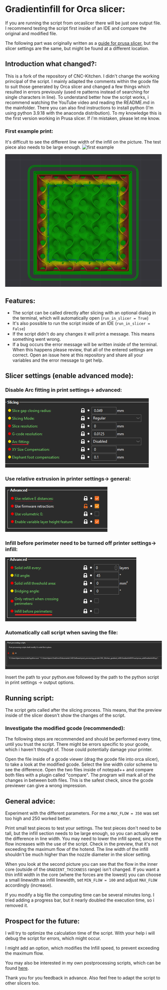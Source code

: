 # Gradientinfill for Orca slicer:
If you are running the script from orcaslicer there will be just one output file. I recommend testing the script first inside of an IDE and compare the original and modified file.

The following part was originally written as a [guide for prusa slicer](https://github.com/WatchingWatches/GradientInfill/tree/master/Prusa), but the slicer settings are the same, but might be found at a different location.
## Introduction what changed?:
This is a fork of the repository of CNC-Kitchen. I didn't change the working principal of the script. I mainly adapted the comments within the gcode file to suit those generated by Orca slicer and changed a few things which resulted in errors previously (used re patterns instead of searching for single characters in line). To understand better how the script works, i recommend watching the YouTube video and reading the README.md in the mainfolder. There you can also find instructions to install python (I'm using python 3.9.18 with the anaconda distribution). To my knowledge this is the first version working in Prusa slicer. If i'm mistaken, please let me know.
### First example print:
It's difficult to see the different line width of the infill on the picture. The test piece also needs to be large enough.
![first example](pictures/IMG_20240321_223411411.jpg)

![different line width](pictures/gcode_preview.png)
## Features:
- The script can be called directly after slicing with an optional dialog in the terminal, which will automatically open (``run_in_slicer = True``)
- It's also possible to run the script inside of an IDE (``run_in_slicer = False``)
- If the script didn't do any changes it will print a message. This means something went wrong.
- If a bug occurs the error message will be written inside of the terminal. When this happens please review, that all of the entered settings are correct. Open an issue here at this repository and share all your variables and the error message to get help.

## Slicer settings (enable advanced mode):
### Disable Arc fitting in print settings-> advanced:
![arc fitting](<pictures/Screenshot 2024-03-21 231928.png>)

### Use relative extrusion in printer settings-> general:

![Relative extrusion](<pictures/Screenshot 2024-03-21 232256.png>)

### Infill before perimeter need to be turned off printer settings-> infill:

![Infill](pictures/image.png)

### Automatically call script when saving the file:
![run script](pictures/image-2.png)

Insert the path to your python.exe followed by the path to the python script in print settings -> output options.

## Running script:
The script gets called after the slicing process. 
This means, that the preview inside of the slicer doesn't show the changes of the script.

### Investigate the modified gcode (recommended):
The following steps are recommended and should be performed every time, until you trust the script. There might be errors specific to your gcode, which i haven't thought of. Those could potentially damage your printer.

Open the file inside of a gcode viewer (drag the gcode file into orca slicer), to take a look at the modified gcode. Select the line width color scheme to see the difference. 
Open the two files inside of notepad++ and compare both files with a plugin called "compare". The program will mark all of the changes in between both files. This is the safest check, since the gcode previewer can give a wrong impression.

## General advice:
Experiment with the different parameters. For me a ``MAX_FLOW = 350`` was set too high and 250 worked better.

Print small test pieces to test your settings. The test pieces don't need to be tall, but the infill section needs to be large enough, so you can actually see the difference in line width.
You may need to lower the infill speed, since the flow increases with the use of the script.
Check in the preview, that it's not exceeding the maximum flow of the hotend. The line width of the infill shouldn't be much higher than the nozzle diameter in the slicer setting.

When you look at the second picture you can see that the flow in the inner core (outside of the ``GRADIENT_THICKNESS`` range) isn't changed. If you want a thin infill width in the core (where the forces are the lowest)
you can choose a small linewidth as infill linewidth, set ``MIN_FLOW = 100`` and adjust ``MAX_FLOW`` accordingly (increase).

If you modify a big file the computing time can be several minutes long.
I tried adding a progress bar, but it nearly doubled the execution time, so i removed it.

## Prospect for the future:
I will try to optimize the calculation time of the script.
With your help i will debug the script for errors, which might occur.

I might add an option, which modifies the Infill speed, to prevent exceeding the maximum flow. 

You may also be interested in my own postprocessing scripts, which can be found [here](https://github.com/WatchingWatches/Post_processing_gcode).

Thank you for you feedback in advance. Also feel free to adapt the script to other slicers too.